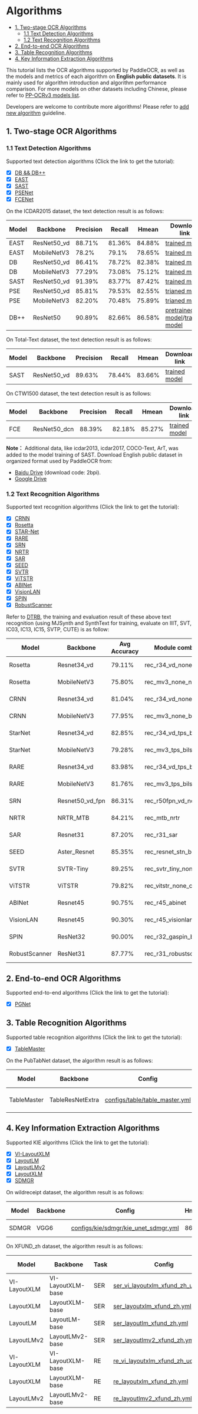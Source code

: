 # Algorithms

- [1. Two-stage OCR Algorithms](#1)
  - [1.1 Text Detection Algorithms](#11)
  - [1.2 Text Recognition Algorithms](#12)
- [2. End-to-end OCR Algorithms](#2)
- [3. Table Recognition Algorithms](#3)
- [4. Key Information Extraction Algorithms](#4)

This tutorial lists the OCR algorithms supported by PaddleOCR, as well as the models and metrics of each algorithm on **English public datasets**. It is mainly used for algorithm introduction and algorithm performance comparison. For more models on other datasets including Chinese, please refer to [PP-OCRv3 models list](./models_list_en.md).

>>
Developers are welcome to contribute more algorithms! Please refer to [add new algorithm](./add_new_algorithm_en.md) guideline.


<a name="1"></a>

## 1. Two-stage OCR Algorithms

<a name="11"></a>

### 1.1 Text Detection Algorithms

Supported text detection algorithms (Click the link to get the tutorial):
- [x]  [DB && DB++](./algorithm_det_db_en.md)
- [x]  [EAST](./algorithm_det_east_en.md)
- [x]  [SAST](./algorithm_det_sast_en.md)
- [x]  [PSENet](./algorithm_det_psenet_en.md)
- [x]  [FCENet](./algorithm_det_fcenet_en.md)

On the ICDAR2015 dataset, the text detection result is as follows:

|Model|Backbone|Precision|Recall|Hmean|Download link|
| --- | --- | --- | --- | --- | --- |
|EAST|ResNet50_vd|88.71%|81.36%|84.88%|[trained model](https://paddleocr.bj.bcebos.com/dygraph_v2.0/en/det_r50_vd_east_v2.0_train.tar)|
|EAST|MobileNetV3|78.2%|79.1%|78.65%|[trained model](https://paddleocr.bj.bcebos.com/dygraph_v2.0/en/det_mv3_east_v2.0_train.tar)|
|DB|ResNet50_vd|86.41%|78.72%|82.38%|[trained model](https://paddleocr.bj.bcebos.com/dygraph_v2.0/en/det_r50_vd_db_v2.0_train.tar)|
|DB|MobileNetV3|77.29%|73.08%|75.12%|[trained model](https://paddleocr.bj.bcebos.com/dygraph_v2.0/en/det_mv3_db_v2.0_train.tar)|
|SAST|ResNet50_vd|91.39%|83.77%|87.42%|[trained model](https://paddleocr.bj.bcebos.com/dygraph_v2.0/en/det_r50_vd_sast_icdar15_v2.0_train.tar)|
|PSE|ResNet50_vd|85.81%|79.53%|82.55%|[trianed model](https://paddleocr.bj.bcebos.com/dygraph_v2.1/en_det/det_r50_vd_pse_v2.0_train.tar)|
|PSE|MobileNetV3|82.20%|70.48%|75.89%|[trianed model](https://paddleocr.bj.bcebos.com/dygraph_v2.1/en_det/det_mv3_pse_v2.0_train.tar)|
|DB++|ResNet50|90.89%|82.66%|86.58%|[pretrained model](https://paddleocr.bj.bcebos.com/dygraph_v2.1/en_det/ResNet50_dcn_asf_synthtext_pretrained.pdparams)/[trained model](https://paddleocr.bj.bcebos.com/dygraph_v2.1/en_det/det_r50_db%2B%2B_icdar15_train.tar)|

On Total-Text dataset, the text detection result is as follows:

|Model|Backbone|Precision|Recall|Hmean|Download link|
| --- | --- | --- | --- | --- | --- |
|SAST|ResNet50_vd|89.63%|78.44%|83.66%|[trained model](https://paddleocr.bj.bcebos.com/dygraph_v2.0/en/det_r50_vd_sast_totaltext_v2.0_train.tar)|

On CTW1500 dataset, the text detection result is as follows:

|Model|Backbone|Precision|Recall|Hmean| Download link|
| --- | --- | --- | --- | --- |---|  
|FCE|ResNet50_dcn|88.39%|82.18%|85.27%| [trained model](https://paddleocr.bj.bcebos.com/contribution/det_r50_dcn_fce_ctw_v2.0_train.tar) |

**Note：** Additional data, like icdar2013, icdar2017, COCO-Text, ArT, was added to the model training of SAST. Download English public dataset in organized format used by PaddleOCR from:
* [Baidu Drive](https://pan.baidu.com/s/12cPnZcVuV1zn5DOd4mqjVw) (download code: 2bpi).
* [Google Drive](https://drive.google.com/drive/folders/1ll2-XEVyCQLpJjawLDiRlvo_i4BqHCJe?usp=sharing)


<a name="12"></a>
### 1.2 Text Recognition Algorithms

Supported text recognition algorithms (Click the link to get the tutorial):
- [x]  [CRNN](./algorithm_rec_crnn_en.md)
- [x]  [Rosetta](./algorithm_rec_rosetta_en.md)
- [x]  [STAR-Net](./algorithm_rec_starnet_en.md)
- [x]  [RARE](./algorithm_rec_rare_en.md)
- [x]  [SRN](./algorithm_rec_srn_en.md)
- [x]  [NRTR](./algorithm_rec_nrtr_en.md)
- [x]  [SAR](./algorithm_rec_sar_en.md)
- [x]  [SEED](./algorithm_rec_seed_en.md)
- [x]  [SVTR](./algorithm_rec_svtr_en.md)
- [x]  [ViTSTR](./algorithm_rec_vitstr_en.md)
- [x]  [ABINet](./algorithm_rec_abinet_en.md)
- [x]  [VisionLAN](./algorithm_rec_visionlan_en.md)
- [x]  [SPIN](./algorithm_rec_spin_en.md)
- [x]  [RobustScanner](./algorithm_rec_robustscanner_en.md)

Refer to [DTRB](https://arxiv.org/abs/1904.01906), the training and evaluation result of these above text recognition (using MJSynth and SynthText for training, evaluate on IIIT, SVT, IC03, IC13, IC15, SVTP, CUTE) is as follow:

|Model|Backbone|Avg Accuracy|Module combination|Download link|
|---|---|---|---|---|
|Rosetta|Resnet34_vd|79.11%|rec_r34_vd_none_none_ctc|[trained model](https://paddleocr.bj.bcebos.com/dygraph_v2.0/en/rec_r34_vd_none_none_ctc_v2.0_train.tar)|
|Rosetta|MobileNetV3|75.80%|rec_mv3_none_none_ctc|[trained model](https://paddleocr.bj.bcebos.com/dygraph_v2.0/en/rec_mv3_none_none_ctc_v2.0_train.tar)|
|CRNN|Resnet34_vd|81.04%|rec_r34_vd_none_bilstm_ctc|[trained model](https://paddleocr.bj.bcebos.com/dygraph_v2.0/en/rec_r34_vd_none_bilstm_ctc_v2.0_train.tar)|
|CRNN|MobileNetV3|77.95%|rec_mv3_none_bilstm_ctc|[trained model](https://paddleocr.bj.bcebos.com/dygraph_v2.0/en/rec_mv3_none_bilstm_ctc_v2.0_train.tar)|
|StarNet|Resnet34_vd|82.85%|rec_r34_vd_tps_bilstm_ctc|[trained model](https://paddleocr.bj.bcebos.com/dygraph_v2.0/en/rec_r34_vd_tps_bilstm_ctc_v2.0_train.tar)|
|StarNet|MobileNetV3|79.28%|rec_mv3_tps_bilstm_ctc|[trained model](https://paddleocr.bj.bcebos.com/dygraph_v2.0/en/rec_mv3_tps_bilstm_ctc_v2.0_train.tar)|
|RARE|Resnet34_vd|83.98%|rec_r34_vd_tps_bilstm_att |[trained model](https://paddleocr.bj.bcebos.com/dygraph_v2.0/en/rec_r34_vd_tps_bilstm_att_v2.0_train.tar)|
|RARE|MobileNetV3|81.76%|rec_mv3_tps_bilstm_att |[trained model](https://paddleocr.bj.bcebos.com/dygraph_v2.0/en/rec_mv3_tps_bilstm_att_v2.0_train.tar)|
|SRN|Resnet50_vd_fpn| 86.31% | rec_r50fpn_vd_none_srn |[trained model](https://paddleocr.bj.bcebos.com/dygraph_v2.0/en/rec_r50_vd_srn_train.tar)|
|NRTR|NRTR_MTB| 84.21% | rec_mtb_nrtr | [trained model](https://paddleocr.bj.bcebos.com/dygraph_v2.0/en/rec_mtb_nrtr_train.tar) |
|SAR|Resnet31| 87.20% | rec_r31_sar | [trained model](https://paddleocr.bj.bcebos.com/dygraph_v2.1/rec/rec_r31_sar_train.tar) |
|SEED|Aster_Resnet| 85.35% | rec_resnet_stn_bilstm_att | [trained model](https://paddleocr.bj.bcebos.com/dygraph_v2.1/rec/rec_resnet_stn_bilstm_att.tar) |
|SVTR|SVTR-Tiny| 89.25% | rec_svtr_tiny_none_ctc_en | [trained model](https://paddleocr.bj.bcebos.com/PP-OCRv3/chinese/rec_svtr_tiny_none_ctc_en_train.tar) |
|ViTSTR|ViTSTR| 79.82% | rec_vitstr_none_ce | [trained model](https://paddleocr.bj.bcebos.com/rec_vitstr_none_none_train.tar) |
|ABINet|Resnet45| 90.75% | rec_r45_abinet | [trained model](https://paddleocr.bj.bcebos.com/rec_r45_abinet_train.tar) |
|VisionLAN|Resnet45| 90.30% | rec_r45_visionlan | [trained model](https://paddleocr.bj.bcebos.com/rec_r45_visionlan_train.tar) |
|SPIN|ResNet32| 90.00% | rec_r32_gaspin_bilstm_att | coming soon |
|RobustScanner|ResNet31| 87.77% | rec_r31_robustscanner | coming soon |


<a name="2"></a>

## 2. End-to-end OCR Algorithms

Supported end-to-end algorithms (Click the link to get the tutorial):
- [x]  [PGNet](./algorithm_e2e_pgnet_en.md)


<a name="3"></a>
## 3. Table Recognition Algorithms

Supported table recognition algorithms (Click the link to get the tutorial):
- [x]  [TableMaster](./algorithm_table_master_en.md)

On the PubTabNet dataset, the algorithm result is as follows:

|Model|Backbone|Config|Acc|Download link|
|---|---|---|---|---|
|TableMaster|TableResNetExtra|[configs/table/table_master.yml](../../configs/table/table_master.yml)|77.47%|[trained](https://paddleocr.bj.bcebos.com/ppstructure/models/tablemaster/table_structure_tablemaster_train.tar) / [inference model](https://paddleocr.bj.bcebos.com/ppstructure/models/tablemaster/table_structure_tablemaster_infer.tar)|


<a name="4"></a>

## 4. Key Information Extraction Algorithms

Supported KIE algorithms (Click the link to get the tutorial):

- [x]  [VI-LayoutXLM](./algorithm_kie_vi_layoutxlm_en.md)
- [x]  [LayoutLM](./algorithm_kie_layoutxlm_en.md)
- [x]  [LayoutLMv2](./algorithm_kie_layoutxlm_en.md)
- [x]  [LayoutXLM](./algorithm_kie_layoutxlm_en.md)
- [x]  [SDMGR](./algorithm_kie_sdmgr_en.md)

On wildreceipt dataset, the algorithm result is as follows:

|Model|Backbone|Config|Hmean|Download link|
| --- | --- | --- | --- | --- |
|SDMGR|VGG6|[configs/kie/sdmgr/kie_unet_sdmgr.yml](../../configs/kie/sdmgr/kie_unet_sdmgr.yml)|86.7%|[trained model](https://paddleocr.bj.bcebos.com/dygraph_v2.1/kie/kie_vgg16.tar)|

On XFUND_zh dataset, the algorithm result is as follows:

|Model|Backbone|Task|Config|Hmean|Download link|
| --- | --- |  --- | --- | --- | --- |
|VI-LayoutXLM| VI-LayoutXLM-base | SER | [ser_vi_layoutxlm_xfund_zh_udml.yml](../../configs/kie/vi_layoutxlm/ser_vi_layoutxlm_xfund_zh_udml.yml)|**93.19%**|[trained model](https://paddleocr.bj.bcebos.com/ppstructure/models/vi_layoutxlm/ser_vi_layoutxlm_xfund_pretrained.tar)|
|LayoutXLM| LayoutXLM-base | SER | [ser_layoutxlm_xfund_zh.yml](../../configs/kie/layoutlm_series/ser_layoutxlm_xfund_zh.yml)|90.38%|[trained model](https://paddleocr.bj.bcebos.com/pplayout/ser_LayoutXLM_xfun_zh.tar)|
|LayoutLM| LayoutLM-base | SER | [ser_layoutlm_xfund_zh.yml](../../configs/kie/layoutlm_series/ser_layoutlm_xfund_zh.yml)|77.31%|[trained model](https://paddleocr.bj.bcebos.com/pplayout/ser_LayoutLM_xfun_zh.tar)|
|LayoutLMv2| LayoutLMv2-base | SER | [ser_layoutlmv2_xfund_zh.yml](../../configs/kie/layoutlm_series/ser_layoutlmv2_xfund_zh.yml)|85.44%|[trained model](https://paddleocr.bj.bcebos.com/pplayout/ser_LayoutLMv2_xfun_zh.tar)|
|VI-LayoutXLM| VI-LayoutXLM-base | RE | [re_vi_layoutxlm_xfund_zh_udml.yml](../../configs/kie/vi_layoutxlm/re_vi_layoutxlm_xfund_zh_udml.yml)|**83.92%**|[trained model](https://paddleocr.bj.bcebos.com/ppstructure/models/vi_layoutxlm/re_vi_layoutxlm_xfund_pretrained.tar)|
|LayoutXLM| LayoutXLM-base | RE | [re_layoutxlm_xfund_zh.yml](../../configs/kie/layoutlm_series/re_layoutxlm_xfund_zh.yml)|74.83%|[trained model](https://paddleocr.bj.bcebos.com/pplayout/re_LayoutXLM_xfun_zh.tar)|
|LayoutLMv2| LayoutLMv2-base | RE | [re_layoutlmv2_xfund_zh.yml](../../configs/kie/layoutlm_series/re_layoutlmv2_xfund_zh.yml)|67.77%|[trained model](https://paddleocr.bj.bcebos.com/pplayout/re_LayoutLMv2_xfun_zh.tar)|
